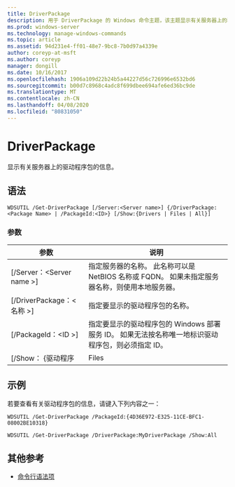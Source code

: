 ```yaml
---
title: DriverPackage
description: 用于 DriverPackage 的 Windows 命令主题，该主题显示有关服务器上的驱动程序包的信息。
ms.prod: windows-server
ms.technology: manage-windows-commands
ms.topic: article
ms.assetid: 94d231e4-ff01-48e7-9bc8-7b0d97a4339e
author: coreyp-at-msft
ms.author: coreyp
manager: dongill
ms.date: 10/16/2017
ms.openlocfilehash: 1906a109d22b24b5a44227d56c726996e6532bd6
ms.sourcegitcommit: b00d7c8968c4adc8f699dbee694afe6ed36bc9de
ms.translationtype: MT
ms.contentlocale: zh-CN
ms.lasthandoff: 04/08/2020
ms.locfileid: "80831050"
---
```

# <a name="get-driverpackage"></a>DriverPackage

显示有关服务器上的驱动程序包的信息。

## <a name="syntax"></a>语法

```
WDSUTIL /Get-DriverPackage [/Server:<Server name>] {/DriverPackage:<Package Name> | /PackageId:<ID>} [/Show:{Drivers | Files | All}]
```

### <a name="parameters"></a>参数

|        参数         |                                                                           说明                                                                            |
|--------------------------|------------------------------------------------------------------------------------------------------------------------------------------------------------------|
| [/Server：\<Server name >] |              指定服务器的名称。 此名称可以是 NetBIOS 名称或 FQDN。 如果未指定服务器名称，则使用本地服务器。               |
| [/DriverPackage：\<名称 >] |                                                        指定要显示的驱动程序包的名称。                                                         |
|    [/PackageId：\<ID >]    | 指定要显示的驱动程序包的 Windows 部署服务 ID。 如果无法按名称唯一地标识驱动程序包，则必须指定 ID。 |
|     [/Show： {驱动程序     |                                                                              Files                                                                               |

## <a name="examples"></a><a name=BKMK_examples></a>示例

若要查看有关驱动程序包的信息，请键入下列内容之一：
```
WDSUTIL /Get-DriverPackage /PackageId:{4D36E972-E325-11CE-BFC1-08002BE10318}
```
```
WDSUTIL /Get-DriverPackage /DriverPackage:MyDriverPackage /Show:All
```

## <a name="additional-references"></a>其他参考

- [命令行语法项](command-line-syntax-key.md)